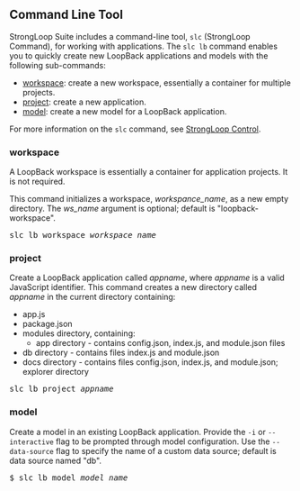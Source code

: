 ## Command Line Tool

StrongLoop Suite includes a command-line tool, `slc` (StrongLoop Command), for working with applications.
The `slc lb` command enables you to quickly create new LoopBack applications and models with the following sub-commands:

* [workspace](#workspace): create a new workspace, essentially a container for multiple projects.
* [project](#project): create a new application.
* [model](#model): create a new model for a LoopBack application.

For more information on the `slc` command, see [StrongLoop Control](/strongnode/#strongloop-control-slc).

### workspace

A LoopBack workspace is essentially a container for application projects.   It is not required.

This command initializes a workspace, _workspance_name_, as a new empty directory.  The _ws_name_ argument is optional; default is "loopback-workspace".

<pre>
slc lb workspace <i>workspace_name</i>
</pre>

### project

Create a LoopBack application called _appname_, where _appname_ is a valid JavaScript identifier.
This command creates a new directory called _appname_ in the current directory containing:
* app.js
* package.json
* modules directory, containing: <ul><li> app directory - contains config.json, index.js, and module.json files
</li> 
<li>  db directory - contains files index.js and module.json</li> 
<li>  docs directory - contains files config.json, index.js, and module.json; explorer directory</li></ul> 

<pre>
slc lb project <i>appname</i>
</pre>

### model
Create a model in an existing LoopBack application. Provide the
`-i` or `--interactive` flag to be prompted through model
configuration. Use the `--data-source` flag to specify the name of a
custom data source; default is data source named "db".

<pre>
$ slc lb model <i>model_name</i>
</pre>

